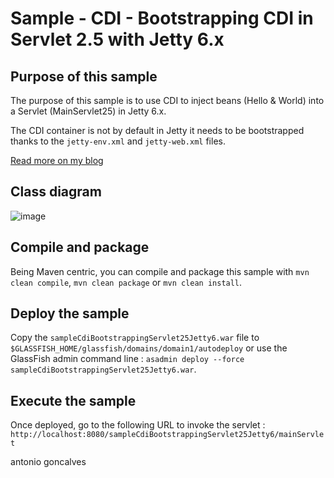# Sample - CDI - Bootstrapping CDI in Servlet 2.5 with Jetty 6.x

## Purpose of this sample

The purpose of this sample is to use CDI to inject beans (Hello & World) into a Servlet (MainServlet25) in Jetty 6.x.

The CDI container is not by default in Jetty it needs to be bootstrapped thanks to the `jetty-env.xml` and `jetty-web.xml` files.

[Read more on my blog](http://agoncal.wordpress.com/2011/01/12/bootstrapping-cdi-in-several-environments)

## Class diagram

![image](https://github.com/agoncal/agoncal-sample-cdi-bootstrapping/raw/master/cdibootstrap.png)

## Compile and package

Being Maven centric, you can compile and package this sample with `mvn clean compile`, `mvn clean package` or `mvn clean install`.

## Deploy the sample

Copy the `sampleCdiBootstrappingServlet25Jetty6.war` file to `$GLASSFISH_HOME/glassfish/domains/domain1/autodeploy` or use the GlassFish admin command line : `asadmin deploy --force sampleCdiBootstrappingServlet25Jetty6.war`.

## Execute the sample

Once deployed, go to the following URL to invoke the servlet : `http://localhost:8080/sampleCdiBootstrappingServlet25Jetty6/mainServlet`



<div class="footer">
    <span class="footerTitle"><span class="uc">a</span>ntonio <span class="uc">g</span>oncalves</span>
</div>
